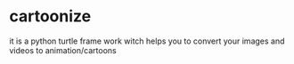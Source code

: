 # cartoonize
it is a python turtle frame work witch helps you to convert your images and videos to animation/cartoons
